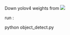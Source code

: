 Down yolov4 weights from ![](https://github.com/LIMON100/Dhaka-AI/blob/master/YoloV5/images/03ccf5d6-a6cd-4352-820e-afc7772a95e1.jpg?raw=true)

run : 

   python object_detect.py

